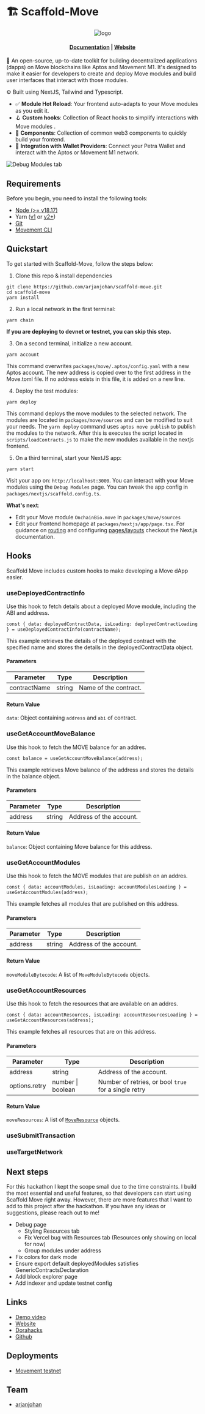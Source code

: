 # 🏗 Scaffold-Move

<div align="center">

![logo](/assets/logo_small.png)
<h4 align="center">
  <a href="https://github.com/arjanjohan/scaffold-move">Documentation</a> |
  <a href="https://scaffold-move-chi.vercel.app/">Website</a>
</h4>
</div>

🧪 An open-source, up-to-date toolkit for building decentralized applications (dapps) on Move blockchains like Aptos and Movement M1. It's designed to make it easier for developers to create and deploy Move modules and build user interfaces that interact with those modules.

⚙️ Built using NextJS, Tailwind and Typescript.

- ✅ **Module Hot Reload**: Your frontend auto-adapts to your Move modules as you edit it.
- 🪝 **Custom hooks**: Collection of React hooks to simplify interactions with Move modules .
- 🧱 **Components**: Collection of common web3 components to quickly build your frontend.
- 🔐 **Integration with Wallet Providers**: Connect your Petra Wallet and interact with the Aptos or Movement M1 network.

![Debug Modules tab](assets/debug.png)

## Requirements

Before you begin, you need to install the following tools:

- [Node (>= v18.17)](https://nodejs.org/en/download/)
- Yarn ([v1](https://classic.yarnpkg.com/en/docs/install/) or [v2+](https://yarnpkg.com/getting-started/install))
- [Git](https://git-scm.com/downloads)
- [Movement CLI](https://aptos.dev/en/build/cli)

## Quickstart

To get started with Scaffold-Move, follow the steps below:

1. Clone this repo & install dependencies

```
git clone https://github.com/arjanjohan/scaffold-move.git
cd scaffold-move
yarn install
```

2. Run a local network in  the first terminal:

```
yarn chain
```

**If you are deploying to devnet or testnet, you can skip this step.**

3. On a second terminal, initialize a new account.

```
yarn account
```

This command overwrites `packages/move/.aptos/config.yaml` with a new Aptos account. The new address is copied over to the first address in the Move.toml file. If no address exists in this file, it is added on a new line.

4. Deploy the test modules:

```
yarn deploy
```

This command deploys the move modules to the selected network. The modules are located in `packages/move/sources` and can be modified to suit your needs. The `yarn deploy` command uses `aptos move publish` to publish the modules to the network. After this is executes the script located in `scripts/loadContracts.js` to make the new modules available in the nextjs frontend.

5. On a third terminal, start your NextJS app:

```
yarn start
```

Visit your app on: `http://localhost:3000`. You can interact with your Move modules using the `Debug Modules` page. You can tweak the app config in `packages/nextjs/scaffold.config.ts`.

**What's next**:

- Edit your Move module `OnchainBio.move` in `packages/move/sources`
- Edit your frontend homepage at `packages/nextjs/app/page.tsx`. For guidance on [routing](https://nextjs.org/docs/app/building-your-application/routing/defining-routes) and configuring [pages/layouts](https://nextjs.org/docs/app/building-your-application/routing/pages-and-layouts) checkout the Next.js documentation.
<!-- - Edit your Move modules test in: `packages/hardhat/test`. To run test use `yarn hardhat:test` -->

## Hooks
Scaffold Move includes custom hooks to make developing a Move dApp easier.

### useDeployedContractInfo
Use this hook to fetch details about a deployed Move module, including the ABI and address.
```
const { data: deployedContractData, isLoading: deployedContractLoading } = useDeployedContractInfo(contractName);

```
This example retrieves the details of the deployed contract with the specified name and stores the details in the deployedContractData object.


#### Parameters
| Parameter	| Type | Description |
| --------- | ---- | ----------- |
| contractName | string | Name of the contract. |

#### Return Value

`data`: Object containing `address` and `abi` of contract.

### useGetAccountMoveBalance
Use this hook to fetch the MOVE balance for an addres.
```
const balance = useGetAccountMoveBalance(address);
```

This example retrieves Move balance of the address  and stores the details in the balance object.

#### Parameters
| Parameter	| Type | Description |
| --------- | ---- | ----------- |
| address | string | Address of the account. |

#### Return Value

`balance`: Object containing Move balance for this address.


### useGetAccountModules

Use this hook to fetch the MOVE modules that are publish on an addres.
```
const { data: accountModules, isLoading: accountModulesLoading } = useGetAccountModules(address);
```

This example fetches all modules that are published on this address.

#### Parameters
| Parameter	| Type | Description |
| --------- | ---- | ----------- |
| address | string | Address of the account. |

#### Return Value

`moveModuleBytecode`: A list of `MoveModuleBytecode` objects.

### useGetAccountResources

Use this hook to fetch the resources that are available on an addres.
```
const { data: accountResources, isLoading: accountResourcesLoading } = useGetAccountResources(address);
```

This example fetches all resources that are on this address.

#### Parameters
| Parameter	| Type | Description |
| --------- | ---- | ----------- |
| address | string | Address of the account. |
| options.retry | number \| boolean | Number of retries, or bool `true` for a single retry  |

#### Return Value

`moveResources`: A list of [`MoveResource`](https://aptos.dev/en/network/blockchain/resources) objects.


### useSubmitTransaction
### useTargetNetwork

## Next steps

For this hackathon I kept the scope small due to the time constraints. I build the most essential and useful features, so that developers can start using Scaffold Move right away. However, there are more features that I want to add to this project after the hackathon. If you have any ideas or suggestions, please reach out to me!

- Debug page
  - Styling Resources tab
  - Fix Vercel bug with Resources tab (Resources only showing on local for now)
  - Group modules under address
- Fix colors for dark mode
- Ensure export default deployedModules satisfies GenericContractsDeclaration
- Add block explorer page
- Add indexer and update testnet config

## Links

- [Demo video](https://www.loom.com/share/4491aa1f222e409782a5ede3a7ac5cb0)
- [Website](https://scaffold-move-chi.vercel.app/)
- [Dorahacks](https://dorahacks.io/buidl/13953)
- [Github](https://github.com/arjanjohan/scaffold-move)

## Deployments
- [Movement testnet](https://explorer.movementnetwork.xyz/account/0xbe119e3724a7aa44ec3716f070fc36f0603937dcdb06e8277a987a87ade39018/modules/code/onchain_bio?network=testnet)

## Team

- [arjanjohan](https://x.com/arjanjohan/)
